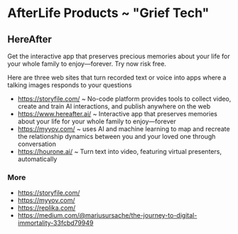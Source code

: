 # AfterLife Products ~ "Grief Tech"


## HereAfter

Get the interactive app that preserves precious memories about your life for your whole family to enjoy—forever. Try now risk free.

Here are three web sites that turn recorded text or voice into apps where a talking images responds to your questions

* https://storyfile.com/ ~ No-code platform provides tools to collect video, create and train AI interactions, and publish anywhere on the web
* https://www.hereafter.ai/ ~ Interactive app that preserves memories about your life for your whole family to enjoy—forever
* https://myyov.com/ ~ uses AI and machine learning to map and recreate the relationship dynamics between you and your loved one through conversation
* https://hourone.ai/ ~ Turn text into video, featuring virtual presenters, automatically

### More

* https://storyfile.com/
* https://myyov.com/
* https://replika.com/
* https://medium.com/@mariusursache/the-journey-to-digital-immortality-33fcbd79949

